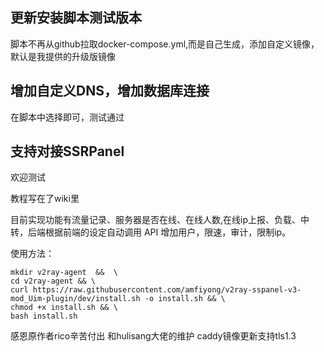 ## 更新安装脚本测试版本
脚本不再从github拉取docker-compose.yml,而是自己生成，添加自定义镜像，默认是我提供的升级版镜像

## 增加自定义DNS，增加数据库连接
在脚本中选择即可，测试通过

## 支持对接SSRPanel
欢迎测试

教程写在了wiki里

目前实现功能有流量记录、服务器是否在线、在线人数,在线ip上报、负载、中转，后端根据前端的设定自动调用 API 增加用户，限速，审计，限制ip。

使用方法：

```
mkdir v2ray-agent  &&  \
cd v2ray-agent && \
curl https://raw.githubusercontent.com/amfiyong/v2ray-sspanel-v3-mod_Uim-plugin/dev/install.sh -o install.sh && \
chmod +x install.sh && \
bash install.sh
```



感恩原作者rico辛苦付出
和hulisang大佬的维护
caddy镜像更新支持tls1.3


